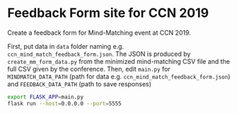 # Feedback Form site for CCN 2019

Create a feedback form for Mind-Matching event at CCN 2019.

First, put data in `data` folder naming e.g. `ccn_mind_match_feedback_form.json`. 
The JSON is produced by `create_mm_form_data.py` from the minimized mind-matching CSV file and the full CSV given by the conference.
Then, edit `main.py` for `MINDMATCH_DATA_PATH` (path for data e.g. `ccn_mind_match_feedback_form.json`) and `FEEDBACK_DATA_PATH` (path to save responses)


```bash
export FLASK_APP=main.py
flask run --host=0.0.0.0 --port=5555
```

